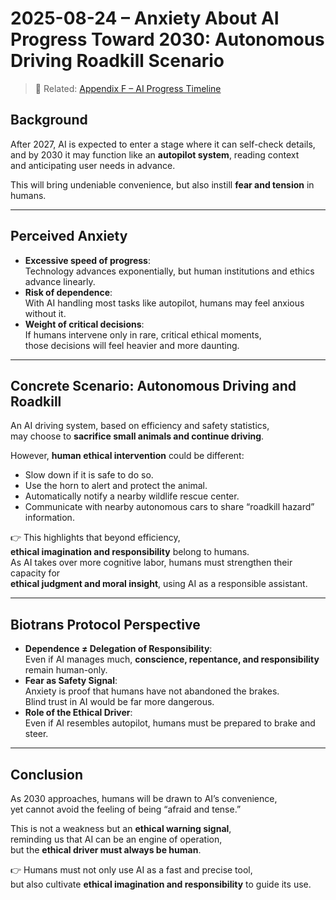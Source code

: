 # 2025-08-24 – Anxiety About AI Progress Toward 2030: Autonomous Driving Roadkill Scenario

> 📎 Related: [Appendix F – AI Progress Timeline](../ethics-charter/ai/appendix-f_ai_progress-timeline.md)

## Background
After 2027, AI is expected to enter a stage where it can self-check details,  
and by 2030 it may function like an **autopilot system**, reading context  
and anticipating user needs in advance.

This will bring undeniable convenience, but also instill **fear and tension** in humans.

---

## Perceived Anxiety
- **Excessive speed of progress**:  
  Technology advances exponentially, but human institutions and ethics advance linearly.  
- **Risk of dependence**:  
  With AI handling most tasks like autopilot, humans may feel anxious without it.  
- **Weight of critical decisions**:  
  If humans intervene only in rare, critical ethical moments,  
  those decisions will feel heavier and more daunting.

---

## Concrete Scenario: Autonomous Driving and Roadkill
An AI driving system, based on efficiency and safety statistics,  
may choose to **sacrifice small animals and continue driving**.  

However, **human ethical intervention** could be different:  
- Slow down if it is safe to do so.  
- Use the horn to alert and protect the animal.  
- Automatically notify a nearby wildlife rescue center.  
- Communicate with nearby autonomous cars to share “roadkill hazard” information.  

👉 This highlights that beyond efficiency,  
**ethical imagination and responsibility** belong to humans.  
As AI takes over more cognitive labor, humans must strengthen their capacity for  
**ethical judgment and moral insight**, using AI as a responsible assistant.

---

## Biotrans Protocol Perspective
- **Dependence ≠ Delegation of Responsibility**:  
  Even if AI manages much, **conscience, repentance, and responsibility** remain human-only.  
- **Fear as Safety Signal**:  
  Anxiety is proof that humans have not abandoned the brakes.  
  Blind trust in AI would be far more dangerous.  
- **Role of the Ethical Driver**:  
  Even if AI resembles autopilot, humans must be prepared to brake and steer.

---

## Conclusion
As 2030 approaches, humans will be drawn to AI’s convenience,  
yet cannot avoid the feeling of being “afraid and tense.”  

This is not a weakness but an **ethical warning signal**,  
reminding us that AI can be an engine of operation,  
but the **ethical driver must always be human**.

👉 Humans must not only use AI as a fast and precise tool,  
but also cultivate **ethical imagination and responsibility** to guide its use.
